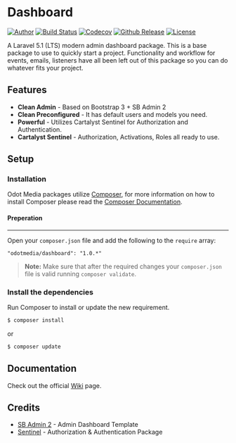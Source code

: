 # Dashboard
[![Author](https://img.shields.io/badge/author-%40ianmolson-blue.svg)](https://twitter.com/ianmolson)
[![Build Status](https://img.shields.io/travis/odotmedia/dashboard.svg)](https://travis-ci.org/odotmedia/dashboard)
[![Codecov](https://img.shields.io/codecov/c/github/odotmedia/dashboard.svg)](https://codecov.io/github/odotmedia/dashboard/)
[![Github Release](https://img.shields.io/github/release/odotmedia/dashboard.svg)](https://packagist.org/packages/odotmedia/dashboard)
[![License](https://img.shields.io/github/license/odotmedia/dashboard.svg)](https://packagist.org/packages/odotmedia/dashboard)

A Laravel 5.1 (LTS) modern admin dashboard package. This is a base package to use to quickly start a project. Functionality and workflow for events, emails, listeners have all been left out of this package so you can do whatever fits your project.

## Features
- **Clean Admin** - Based on Bootstrap 3 + SB Admin 2
- **Clean Preconfigured** - It has default users and models you need.
- **Powerful** - Utilizes Cartalyst Sentinel for Authorization and Authentication.
- **Cartalyst Sentinel** - Authorization, Activations, Roles all ready to use.

## Setup
### Installation
Odot Media packages utilize [Composer](http://getcomposer.org/), for more information on how to install Composer please read the [Composer Documentation](https://getcomposer.org/doc/00-intro.md).

#### Preperation
---
Open your `composer.json` file and add the following to the `require` array:

```
"odotmedia/dashboard": "1.0.*"
```

> **Note:** Make sure that after the required changes your `composer.json` file is valid running `composer validate`.

### Install the dependencies

Run Composer to install or update the new requirement.

```bash
$ composer install
```

or

```bash
$ composer update
```

## Documentation

Check out the official [Wiki](https://github.com/odotmedia/dashboard/wiki) page.

## Credits
- [SB Admin 2](http://startbootstrap.com/template-overviews/sb-admin-2/) - Admin Dashboard Template
- [Sentinel](https://cartalyst.com/manual/sentinel/2.0) - Authorization & Authentication Package